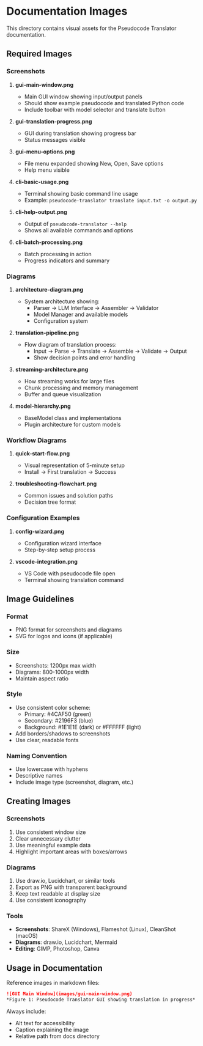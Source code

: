 # Documentation Images

This directory contains visual assets for the Pseudocode Translator documentation.

## Required Images

### Screenshots

1. **gui-main-window.png**
   - Main GUI window showing input/output panels
   - Should show example pseudocode and translated Python code
   - Include toolbar with model selector and translate button

2. **gui-translation-progress.png**
   - GUI during translation showing progress bar
   - Status messages visible

3. **gui-menu-options.png**
   - File menu expanded showing New, Open, Save options
   - Help menu visible

4. **cli-basic-usage.png**
   - Terminal showing basic command line usage
   - Example: `pseudocode-translator translate input.txt -o output.py`

5. **cli-help-output.png**
   - Output of `pseudocode-translator --help`
   - Shows all available commands and options

6. **cli-batch-processing.png**
   - Batch processing in action
   - Progress indicators and summary

### Diagrams

1. **architecture-diagram.png**
   - System architecture showing:
     - Parser → LLM Interface → Assembler → Validator
     - Model Manager and available models
     - Configuration system

2. **translation-pipeline.png**
   - Flow diagram of translation process:
     - Input → Parse → Translate → Assemble → Validate → Output
     - Show decision points and error handling

3. **streaming-architecture.png**
   - How streaming works for large files
   - Chunk processing and memory management
   - Buffer and queue visualization

4. **model-hierarchy.png**
   - BaseModel class and implementations
   - Plugin architecture for custom models

### Workflow Diagrams

1. **quick-start-flow.png**
   - Visual representation of 5-minute setup
   - Install → First translation → Success

2. **troubleshooting-flowchart.png**
   - Common issues and solution paths
   - Decision tree format

### Configuration Examples

1. **config-wizard.png**
   - Configuration wizard interface
   - Step-by-step setup process

2. **vscode-integration.png**
   - VS Code with pseudocode file open
   - Terminal showing translation command

## Image Guidelines

### Format
- PNG format for screenshots and diagrams
- SVG for logos and icons (if applicable)

### Size
- Screenshots: 1200px max width
- Diagrams: 800-1000px width
- Maintain aspect ratio

### Style
- Use consistent color scheme:
  - Primary: #4CAF50 (green)
  - Secondary: #2196F3 (blue)
  - Background: #1E1E1E (dark) or #FFFFFF (light)
- Add borders/shadows to screenshots
- Use clear, readable fonts

### Naming Convention
- Use lowercase with hyphens
- Descriptive names
- Include image type (screenshot, diagram, etc.)

## Creating Images

### Screenshots
1. Use consistent window size
2. Clear unnecessary clutter
3. Use meaningful example data
4. Highlight important areas with boxes/arrows

### Diagrams
1. Use draw.io, Lucidchart, or similar tools
2. Export as PNG with transparent background
3. Keep text readable at display size
4. Use consistent iconography

### Tools
- **Screenshots**: ShareX (Windows), Flameshot (Linux), CleanShot (macOS)
- **Diagrams**: draw.io, Lucidchart, Mermaid
- **Editing**: GIMP, Photoshop, Canva

## Usage in Documentation

Reference images in markdown files:

```markdown
![GUI Main Window](images/gui-main-window.png)
*Figure 1: Pseudocode Translator GUI showing translation in progress*
```

Always include:
- Alt text for accessibility
- Caption explaining the image
- Relative path from docs directory
